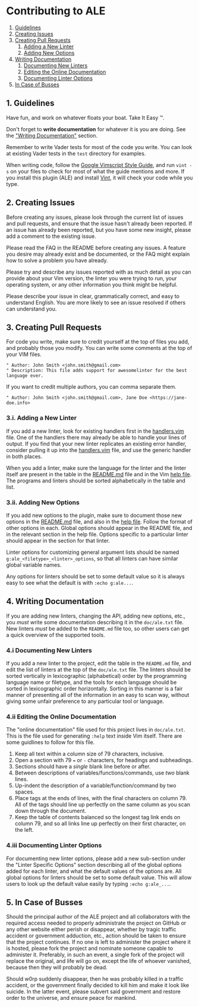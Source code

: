 # Contributing to ALE

1. [Guidelines](#guidelines)
2. [Creating Issues](#issues)
3. [Creating Pull Requests](#pull-requests)
    1. [Adding a New Linter](#adding-a-new-linter)
    2. [Adding New Options](#adding-new-options)
4. [Writing Documentation](#writing-documentation)
    1. [Documenting New Linters](#documenting-new-linters)
    2. [Editing the Online Documentation](#editing-online-documentation)
    3. [Documenting Linter Options](#documenting-new-options)
5. [In Case of Busses](#in-case-of-busses)

<a name="guidelines"></a>

## 1. Guidelines

Have fun, and work on whatever floats your boat. Take It Easy :tm:.

Don't forget to **write documentation** for whatever it is you are doing.
See the ["Writing Documentation"](#writing-documentation) section.

Remember to write Vader tests for most of the code you write. You can look at
existing Vader tests in the `test` directory for examples.

When writing code, follow the [Google Vimscript Style
Guide](https://google.github.io/styleguide/vimscriptguide.xml), and run `vint
-s` on your files to check for most of what the guide mentions and more. If you
install this plugin (ALE) and install [Vint](https://github.com/Kuniwak/vint), it
will check your code while you type.

<a name="issues"></a>

## 2. Creating Issues

Before creating any issues, please look through the current list of issues and
pull requests, and ensure that the issue hasn't already been reported. If an
issue has already been reported, but you have some new insight, please add
a comment to the existing issue.

Please read the FAQ in the README before creating any issues. A feature
you desire may already exist and be documented, or the FAQ might explain
how to solve a problem you have already.

Please try and describe any issues reported with as much detail as you can
provide about your Vim version, the linter you were trying to run, your
operating system, or any other information you think might be helpful.

Please describe your issue in clear, grammatically correct, and easy to
understand English. You are more likely to see an issue resolved if others
can understand you.

<a name="pull-requests"></a>

## 3. Creating Pull Requests

For code you write, make sure to credit yourself at the top of files you add,
and probably those you modify. You can write some comments at the top of your
VIM files.

```vim
" Author: John Smith <john.smith@gmail.com>
" Description: This file adds support for awesomelinter for the best language ever.
```

If you want to credit multiple authors, you can comma separate them.

```vim
" Author: John Smith <john.smith@gmail.com>, Jane Doe <https://jane-doe.info>
```

<a name="adding-a-new-linter"></a>

### 3.i. Adding a New Linter

If you add a new linter, look for existing handlers first in the
[handlers.vim](autoload/ale/handlers.vim) file. One of the handlers there may
already be able to handle your lines of output. If you find that your new
linter replicates an existing error handler, consider pulling it up into the
[handlers.vim](autoload/ale/handlers.vim) file, and use the generic handler in
both places.

When you add a linter, make sure the language for the linter and the linter
itself are present in the table in the [README.md](README.md) file and in the
Vim [help file](doc/ale.txt). The programs and linters should be sorted
alphabetically in the table and list.

<a name="adding-new-options"></a>

### 3.ii. Adding New Options

If you add new options to the plugin, make sure to document those new options
in the [README.md](README.md) file, and also in the [help file](doc/ale.txt).
Follow the format of other options in each. Global options should appear in the
README file, and in the relevant section in the help file. Options specific
to a particular linter should appear in the section for that linter.

Linter options for customizing general argument lists should be named
`g:ale_<filetype>_<linter>_options`, so that all linters can have similar
global variable names.

Any options for linters should be set to some default value so it is always
easy to see what the default is with `:echo g:ale...`.

<a name="writing-documentation"></a>

## 4. Writing Documentation

If you are adding new linters, changing the API, adding new options, etc., you
_must_ write some documentation describing it in the `doc/ale.txt` file.  New
linters _must_ be added to the `README.md` file too, so other users can get a
quick overview of the supported tools.

<a name="documenting-new-linters"></a>

### 4.i Documenting New Linters

If you add a new linter to the project, edit the table in the `README.md` file,
and edit the list of linters at the top of the `doc/ale.txt` file. The linters
should be sorted vertically in lexicographic (alphabetical) order by the
programming language name or filetype, and the tools for each language should
be sorted in lexicographic order horizontally. Sorting in this manner is a fair
manner of presenting all of the information in an easy to scan way, without
giving some unfair preference to any particular tool or language.

<a name="editing-online-documentation"></a>

### 4.ii Editing the Online Documentation

The "online documentation" file used for this project lives in `doc/ale.txt`.
This is the file used for generating `:help` text inside Vim itself. There are
some guidlines to follow for this file.

1. Keep all text within a column size of 79 characters, inclusive.
2. Open a section with 79 `=` or `-` characters, for headings and subheadings.
3. Sections should have a _single_ blank line before or after.
4. Between descriptions of variables/functions/commands, use _two_ blank lines.
5. Up-indent the description of a variable/function/command by two spaces.
6. Place tags at the ends of lines, with the final characters on column 79.
   All of the tags should line up perfectly on the same column as you scan
   down through the document.
7. Keep the table of contents balanced so the longest tag link ends on column
   79, and so all links line up perfectly on their first character, on the
   left.

<a name="documenting-linter-options"></a>

### 4.iii Documenting Linter Options

For documenting new linter options, please add a new sub-section under the
"Linter Specific Options" section describing all of the global options added
for each linter, and what the default values of the options are. All global
options for linters should be set to some default value. This will allow users
to look up the default value easily by typing `:echo g:ale_...`.

<a name="in-case-of-busses"></a>

## 5. In Case of Busses

Should the principal author of the ALE project and all collaborators with the
required access needed to properly administrate the project on GitHub or any
other website either perish or disappear, whether by tragic traffic accident
or government adduction, etc., action should be taken to ensure that the
project continues. If no one is left to administer the project where it is
hosted, please fork the project and nominate someone capable to administer it.
Preferably, in such an event, a single fork of the project will replace the
original, and life will go on, except the life of whoever vanished, because
then they will probably be dead.

Should w0rp suddenly disappear, then he was probably killed in a traffic
accident, or the government finally decided to kill him and make it look like
suicide. In the latter event, please subvert said government and restore
order to the universe, and ensure peace for mankind.
